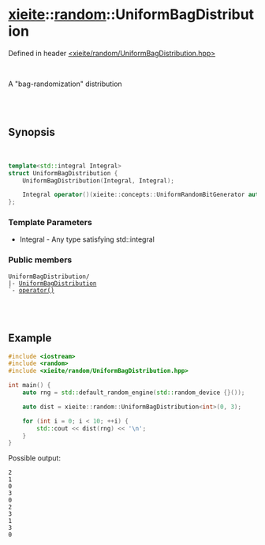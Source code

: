 # [xieite](../../README.md)::[random](../random.md)::UniformBagDistribution
Defined in header [<xieite/random/UniformBagDistribution.hpp>](../../include/xieite/random/UniformBagDistribution.hpp)

<br/>

A "bag-randomization" distribution

<br/><br/>

## Synopsis

<br/>

```cpp
template<std::integral Integral>
struct UniformBagDistribution {
	UniformBagDistribution(Integral, Integral);

	Integral operator()(xieite::concepts::UniformRandomBitGenerator auto&) const;
};
```
### Template Parameters
- Integral - Any type satisfying std::integral
### Public members
<pre><code>UniformBagDistribution/
|- <a href="./UniformBagDistribution/constructor.md">UniformBagDistribution</a>
`- <a href="./UniformBagDistribution/operatorCall.md">operator()</a>
</code></pre>

<br/><br/>

## Example
```cpp
#include <iostream>
#include <random>
#include <xieite/random/UniformBagDistribution.hpp>

int main() {
	auto rng = std::default_random_engine(std::random_device {}());

	auto dist = xieite::random::UniformBagDistribution<int>(0, 3);

	for (int i = 0; i < 10; ++i) {
		std::cout << dist(rng) << '\n';
	}
}
```
Possible output:
```
2
1
0
3
0
2
3
1
3
0
```
